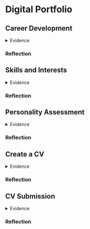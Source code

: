 # Digital Portfolio
## Career Development

<details>
<summary>Evidence</summary>
  
 ![1_Career Dev](https://github.com/user-attachments/assets/ff5139dd-051f-4762-b09a-faca8ea39564)



</details>

### Reflection
## Skills and Interests

<details>
<summary>Evidence</summary>
  
![2_Skills and Int](https://github.com/user-attachments/assets/e6c29723-f385-47fe-a2f1-30b4a7548bef)


</details>

### Reflection
## Personality Assessment

<details>
<summary>Evidence</summary>
  
![3_Personality Assessment](https://github.com/user-attachments/assets/20781667-bdf1-422b-ac4e-b63c1c5617c7)


</details>

### Reflection
## Create a CV

<details>
<summary>Evidence</summary>
  
![4_Create a CV](https://github.com/user-attachments/assets/11e7340d-57ae-4d04-8b96-9a26576fcf70)


</details>

### Reflection
## CV Submission
<details>
<summary>Evidence</summary>
  
![5_CV Sub](https://github.com/user-attachments/assets/7760ae96-7f17-439b-ae0a-3b06dda18c83)


</details>

### Reflection


